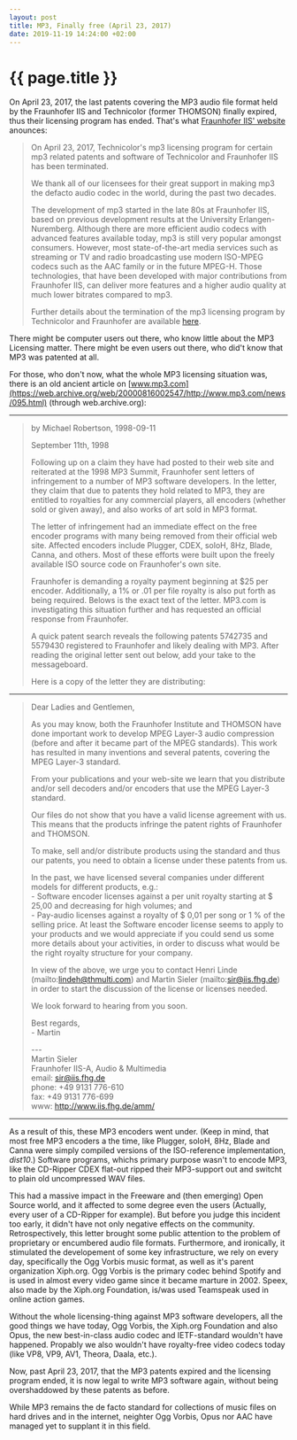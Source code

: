 ```yaml
---
layout: post
title: MP3, Finally free (April 23, 2017)
date: 2019-11-19 14:24:00 +02:00
---
```


{{ page.title }}
================


On April 23, 2017, the last patents covering the MP3 audio file format held by the Fraunhofer IIS and Technicolor (former THOMSON) finally expired, thus
their licensing program has ended.
That's what [Fraunhofer IIS' website](https://www.iis.fraunhofer.de/en/ff/amm/consumer-electronics/mp3.html) anounces:
> On April 23, 2017, Technicolor's mp3 licensing program for certain mp3 related
> patents and software of Technicolor and Fraunhofer IIS has been terminated.
> 
> We thank all of our licensees for their great support in making mp3 the defacto
> audio codec in the world, during the past two decades.
> 
> The development of mp3 started in the late 80s at Fraunhofer IIS, based on
> previous development results at the University Erlangen-Nuremberg. Although
> there are more efficient audio codecs with advanced features available today,
> mp3 is still very popular amongst consumers. However, most state-of-the-art
> media services such as streaming or TV and radio broadcasting use modern
> ISO-MPEG codecs such as the AAC family or in the future MPEG-H. Those
> technologies, that have been developed with major contributions from
> Fraunhofer IIS, can deliver more features and a higher audio quality at much
> lower bitrates compared to mp3.
> 
> Further details about the termination of the mp3 licensing program by
> Technicolor and Fraunhofer are available
> [here](https://www.audioblog.iis.fraunhofer.com/mp3-software-patents-licenses).

There might be computer users out there, who know little about the MP3 Licensing matter.
There might be even users out there, who did't know that MP3 was patented at all.

For those, who don't now, what the whole MP3 licensing situation was, there is an old
ancient article on
[www.mp3.com](https://web.archive.org/web/20000816002547/http://www.mp3.com/news/095.html)
(through web.archive.org):

<hr>

> by Michael Robertson, 1998-09-11
> 
> September 11th, 1998
> 
> Following up on a claim they have had posted to their web site and reiterated at the 1998 MP3 Summit,
> Fraunhofer sent letters of infringement to a number of MP3 software developers. In the letter, they
> claim that due to patents they hold related to MP3, they are entitled to royalties for any commercial
> players, all encoders (whether sold or given away), and also works of art sold in MP3 format.
> 
> The letter of infringement had an immediate effect on the free encoder programs with many being removed
> from their official web site. Affected encoders include Plugger, CDEX, soloH, 8Hz, Blade, Canna, and others.
> Most of these efforts were built upon the freely available ISO source code on Fraunhofer's own site.
> 
> Fraunhofer is demanding a royalty payment beginning at $25 per encoder. Additionally, a 1% or .01 per file
> royalty is also put forth as being required. Belows is the exact text of the letter. MP3.com is investigating
> this situation further and has requested an official response from Fraunhofer.
> 
> A quick patent search reveals the following patents 5742735 and 5579430 registered to Fraunhofer and likely
> dealing with MP3. After reading the original letter sent out below, add your take to the messageboard.
> 
> Here is a copy of the letter they are distributing:

<hr>

> Dear Ladies and Gentlemen,
> 
> As you may know, both the Fraunhofer Institute and THOMSON have done important work to develop MPEG Layer-3 audio compression (before and after it became part of the MPEG standards). This work has resulted in many inventions and several patents, covering the MPEG Layer-3 standard.
> 
> From your publications and your web-site we learn that you distribute and/or sell decoders and/or encoders that use the MPEG Layer-3 standard.
> 
> Our files do not show that you have a valid license agreement with us. This means that the products infringe the patent rights of Fraunhofer and THOMSON.
> 
> To make, sell and/or distribute products using the standard and thus our patents, you need to obtain a license under these patents from us.
> 
> In the past, we have licensed several companies under different models for different products, e.g.:<br>
> <i></i>- Software encoder licenses against a per unit royalty starting at $ 25,00 and decreasing for high volumes; and<br>
> <i></i>- Pay-audio licenses against a royalty of $ 0,01 per song or 1 % of the selling price.
> At least the Software encoder license seems to apply to your products and we would appreciate if you could send us some more details about your activities, in order to discuss what would be the right royalty structure for your company.
> 
> In view of the above, we urge you to contact Henri Linde (mailto:lindeh@thmulti.com) and Martin Sieler (mailto:sir@iis.fhg.de) in order to start the discussion of the license or licenses needed.
> 
> We look forward to hearing from you soon.
> 
> Best regards,<br>
> <i></i>- Martin
>
> <i></i>-<i></i>-<i></i>-<br>
> Martin Sieler<br>
> Fraunhofer IIS-A, Audio & Multimedia<br>
> email: sir@iis.fhg.de<br>
> phone: +49 9131 776-610<br>
> fax: +49 9131 776-699<br>
> www: http://www.iis.fhg.de/amm/

<hr>

As a result of this, these MP3 encoders went under.
(Keep in mind, that most free MP3 encoders a the time, like Plugger, soloH, 8Hz, Blade and Canna were simply compiled versions of the ISO-reference implementation, *dist10*.)
Software programs, whichs primary purpose wasn't to encode MP3, like the CD-Ripper CDEX flat-out ripped their MP3-support out and switcht to plain old uncompressed WAV files.

This had a massive impact in the Freeware and (then emerging) Open Source world, and it affected to some degree even the users (Actually, every user of a CD-Ripper for example).
But before you judge this incident too early, it didn't have not only negative effects on the community. Retrospectively, this letter brought some public attention to the
problem of proprietary or encumbered audio file formats. Furthermore, and ironically, it stimulated the developement of some key infrastructure, we rely on every day,
specifically the Ogg Vorbis music format, as well as it's parent organization Xiph.org. Ogg Vorbis is the primary codec behind Spotify and is used in almost every video game
since it became marture in 2002. Speex, also made by the Xiph.org Foundation, is/was used Teamspeak used in online action games.

Without the whole licensing-thing against MP3 software developers, all the good things we have today, Ogg Vorbis, the Xiph.org Foundation and also Opus, the new best-in-class
audio codec and IETF-standard wouldn't have happened. Propably we also wouldn't have royalty-free video codecs today (like VP8, VP9, AV1, Theora, Daala, etc.).

Now, past April 23, 2017, that the MP3 patents expired and the licensing program ended, it is now legal to write MP3 software again, without being overshaddowed by these
patents as before.

While MP3 remains the de facto standard for collections of music files on hard drives and in the internet, neighter Ogg Vorbis, Opus nor AAC have managed yet to supplant it
in this field.

